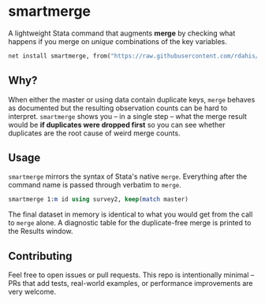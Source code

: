 # smartmerge

A lightweight Stata command that augments **merge** by checking what happens if you merge on *unique* combinations of the key variables.  

```stata
net install smartmerge, from("https://raw.githubusercontent.com/rdahis/smartmerge/main/smartmerge") force
```

## Why?

When either the master or using data contain duplicate keys, `merge` behaves as documented but the resulting observation counts can be hard to interpret. `smartmerge` shows you – in a single step – what the merge result would be **if duplicates were dropped first** so you can see whether duplicates are the root cause of weird merge counts.

## Usage

`smartmerge` mirrors the syntax of Stata's native `merge`. Everything after the command name is passed through verbatim to `merge`.

```stata
smartmerge 1:m id using survey2, keep(match master)
```

The final dataset in memory is identical to what you would get from the call to `merge` alone. A diagnostic table for the duplicate-free merge is printed to the Results window.

## Contributing

Feel free to open issues or pull requests. This repo is intentionally minimal – PRs that add tests, real-world examples, or performance improvements are very welcome. 
